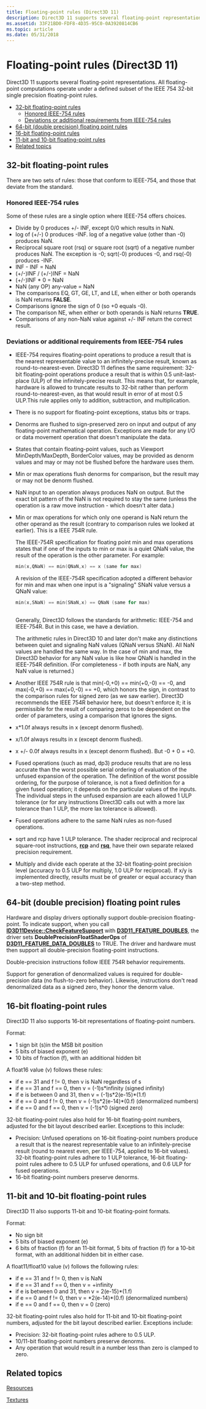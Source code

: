 ```yaml
---
title: Floating-point rules (Direct3D 11)
description: Direct3D 11 supports several floating-point representations. All floating-point computations operate under a defined subset of the IEEE 754 32-bit single precision floating-point rules.
ms.assetid: 33F21BD0-FDF8-4D35-95C0-0A3920814CB6
ms.topic: article
ms.date: 05/31/2018
---
```


# Floating-point rules (Direct3D 11)

Direct3D 11 supports several floating-point representations. All floating-point computations operate under a defined subset of the IEEE 754 32-bit single precision floating-point rules.

-   [32-bit floating-point rules](#32-bit-floating-point-rules)
    -   [Honored IEEE-754 rules](#honored-ieee-754-rules)
    -   [Deviations or additional requirements from IEEE-754 rules](#deviations-or-additional-requirements-from-ieee-754-rules)
-   [64-bit (double precision) floating point rules](#64-bit-double-precision-floating-point-rules)
-   [16-bit floating-point rules](#16-bit-floating-point-rules)
-   [11-bit and 10-bit floating-point rules](#11-bit-and-10-bit-floating-point-rules)
-   [Related topics](#related-topics)

## 32-bit floating-point rules

There are two sets of rules: those that conform to IEEE-754, and those that deviate from the standard.

### Honored IEEE-754 rules

Some of these rules are a single option where IEEE-754 offers choices.

-   Divide by 0 produces +/- INF, except 0/0 which results in NaN.
-   log of (+/-) 0 produces -INF. log of a negative value (other than -0) produces NaN.
-   Reciprocal square root (rsq) or square root (sqrt) of a negative number produces NaN. The exception is -0; sqrt(-0) produces -0, and rsq(-0) produces -INF.
-   INF - INF = NaN
-   (+/-)INF / (+/-)INF = NaN
-   (+/-)INF \* 0 = NaN
-   NaN (any OP) any-value = NaN
-   The comparisons EQ, GT, GE, LT, and LE, when either or both operands is NaN returns **FALSE**.
-   Comparisons ignore the sign of 0 (so +0 equals -0).
-   The comparison NE, when either or both operands is NaN returns **TRUE**.
-   Comparisons of any non-NaN value against +/- INF return the correct result.

### Deviations or additional requirements from IEEE-754 rules

-   IEEE-754 requires floating-point operations to produce a result that is the nearest representable value to an infinitely-precise result, known as round-to-nearest-even. Direct3D 11 defines the same requirement: 32-bit floating-point operations produce a result that is within 0.5 unit-last-place (ULP) of the infinitely-precise result. This means that, for example, hardware is allowed to truncate results to 32-bit rather than perform round-to-nearest-even, as that would result in error of at most 0.5 ULP.This rule applies only to addition, subtraction, and multiplication.
-   There is no support for floating-point exceptions, status bits or traps.
-   Denorms are flushed to sign-preserved zero on input and output of any floating-point mathematical operation. Exceptions are made for any I/O or data movement operation that doesn't manipulate the data.
-   States that contain floating-point values, such as Viewport MinDepth/MaxDepth, BorderColor values, may be provided as denorm values and may or may not be flushed before the hardware uses them.
-   Min or max operations flush denorms for comparison, but the result may or may not be denorm flushed.
-   NaN input to an operation always produces NaN on output. But the exact bit pattern of the NaN is not required to stay the same (unless the operation is a raw move instruction - which doesn't alter data.)
-   Min or max operations for which only one operand is NaN return the other operand as the result (contrary to comparison rules we looked at earlier). This is a IEEE 754R rule.

    The IEEE-754R specification for floating point min and max operations states that if one of the inputs to min or max is a quiet QNaN value, the result of the operation is the other parameter. For example:

    ```C++
    min(x,QNaN) == min(QNaN,x) == x (same for max)
    ```

    

    A revision of the IEEE-754R specification adopted a different behavior for min and max when one input is a "signaling" SNaN value versus a QNaN value:

    ```C++
    min(x,SNaN) == min(SNaN,x) == QNaN (same for max)
     
    ```

    

    Generally, Direct3D follows the standards for arithmetic: IEEE-754 and IEEE-754R. But in this case, we have a deviation.

    The arithmetic rules in Direct3D 10 and later don't make any distinctions between quiet and signaling NaN values (QNaN versus SNaN). All NaN values are handled the same way. In the case of min and max, the Direct3D behavior for any NaN value is like how QNaN is handled in the IEEE-754R definition. (For completeness - if both inputs are NaN, any NaN value is returned.)

-   Another IEEE 754R rule is that min(-0,+0) == min(+0,-0) == -0, and max(-0,+0) == max(+0,-0) == +0, which honors the sign, in contrast to the comparison rules for signed zero (as we saw earlier). Direct3D recommends the IEEE 754R behavior here, but doesn't enforce it; it is permissible for the result of comparing zeros to be dependent on the order of parameters, using a comparison that ignores the signs.
-   x\*1.0f always results in x (except denorm flushed).
-   x/1.0f always results in x (except denorm flushed).
-   x +/- 0.0f always results in x (except denorm flushed). But -0 + 0 = +0.
-   Fused operations (such as mad, dp3) produce results that are no less accurate than the worst possible serial ordering of evaluation of the unfused expansion of the operation. The definition of the worst possible ordering, for the purpose of tolerance, is not a fixed definition for a given fused operation; it depends on the particular values of the inputs. The individual steps in the unfused expansion are each allowed 1 ULP tolerance (or for any instructions Direct3D calls out with a more lax tolerance than 1 ULP, the more lax tolerance is allowed).
-   Fused operations adhere to the same NaN rules as non-fused operations.
-   sqrt and rcp have 1 ULP tolerance. The shader reciprocal and reciprocal square-root instructions, [**rcp**](https://docs.microsoft.com/previous-versions/windows/desktop/legacy/hh447205(v=vs.85)) and [**rsq**](https://docs.microsoft.com/windows/desktop/direct3dhlsl/rsq--sm4---asm-), have their own separate relaxed precision requirement.
-   Multiply and divide each operate at the 32-bit floating-point precision level (accuracy to 0.5 ULP for multiply, 1.0 ULP for reciprocal). If x/y is implemented directly, results must be of greater or equal accuracy than a two-step method.

## 64-bit (double precision) floating point rules

Hardware and display drivers optionally support double-precision floating-point. To indicate support, when you call [**ID3D11Device::CheckFeatureSupport**](/windows/desktop/api/D3D11/nf-d3d11-id3d11device-checkfeaturesupport) with [**D3D11\_FEATURE\_DOUBLES**](/windows/desktop/api/D3D11/ne-d3d11-d3d11_feature), the driver sets **DoublePrecisionFloatShaderOps** of [**D3D11\_FEATURE\_DATA\_DOUBLES**](/windows/desktop/api/D3D11/ns-d3d11-d3d11_feature_data_doubles) to TRUE. The driver and hardware must then support all double-precision floating-point instructions.

Double-precision instructions follow IEEE 754R behavior requirements.

Support for generation of denormalized values is required for double-precision data (no flush-to-zero behavior). Likewise, instructions don't read denormalized data as a signed zero, they honor the denorm value.

## 16-bit floating-point rules

Direct3D 11 also supports 16-bit representations of floating-point numbers.

Format:

-   1 sign bit (s)in the MSB bit position
-   5 bits of biased exponent (e)
-   10 bits of fraction (f), with an additional hidden bit

A float16 value (v) follows these rules:

-   if e == 31 and f != 0, then v is NaN regardless of s
-   if e == 31 and f == 0, then v = (-1)s\*infinity (signed infinity)
-   if e is between 0 and 31, then v = (-1)s\*2(e-15)\*(1.f)
-   if e == 0 and f != 0, then v = (-1)s\*2(e-14)\*(0.f) (denormalized numbers)
-   if e == 0 and f == 0, then v = (-1)s\*0 (signed zero)

32-bit floating-point rules also hold for 16-bit floating-point numbers, adjusted for the bit layout described earlier. Exceptions to this include:

-   Precision: Unfused operations on 16-bit floating-point numbers produce a result that is the nearest representable value to an infinitely-precise result (round to nearest even, per IEEE-754, applied to 16-bit values). 32-bit floating-point rules adhere to 1 ULP tolerance, 16-bit floating-point rules adhere to 0.5 ULP for unfused operations, and 0.6 ULP for fused operations.
-   16-bit floating-point numbers preserve denorms.

## 11-bit and 10-bit floating-point rules

Direct3D 11 also supports 11-bit and 10-bit floating-point formats.

Format:

-   No sign bit
-   5 bits of biased exponent (e)
-   6 bits of fraction (f) for an 11-bit format, 5 bits of fraction (f) for a 10-bit format, with an additional hidden bit in either case.

A float11/float10 value (v) follows the following rules:

-   if e == 31 and f != 0, then v is NaN
-   if e == 31 and f == 0, then v = +infinity
-   if e is between 0 and 31, then v = 2(e-15)\*(1.f)
-   if e == 0 and f != 0, then v = \*2(e-14)\*(0.f) (denormalized numbers)
-   if e == 0 and f == 0, then v = 0 (zero)

32-bit floating-point rules also hold for 11-bit and 10-bit floating-point numbers, adjusted for the bit layout described earlier. Exceptions include:

-   Precision: 32-bit floating-point rules adhere to 0.5 ULP.
-   10/11-bit floating-point numbers preserve denorms.
-   Any operation that would result in a number less than zero is clamped to zero.

## Related topics

<dl> <dt>

[Resources](overviews-direct3d-11-resources.md)
</dt> <dt>

[Textures](overviews-direct3d-11-resources-textures.md)
</dt> </dl>

 

 




